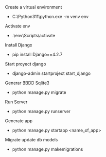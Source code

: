 Create a virtual environment
- C:\Python311\python.exe -m venv env 

Activate env
- .\env\Scripts\activate   

Install Django
- pip install Django==4.2.7

Start proyect django
- django-admin startproject start_django 

Generar BBDD Sqlite3
- python manage.py migrate

Run Server
- python manage.py runserver

Generate app
- python manage.py startapp <name_of_app>

Migrate update db models
- python manage.py makemigrations
